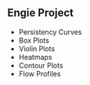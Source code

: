 ## Engie Project

- Persistency Curves
- Box Plots
- Violin Plots
- Heatmaps
- Contour Plots
- Flow Profiles
